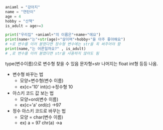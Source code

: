 
```python
aniaml = "강아지"
name = "연탄이"
age = 4
hobby = "산책"
is_adult = age>=3

print("우리집" +aniaml+"의 이름은"+name+"에요")
print(name+"는"+str(age)+"살이며"+hobby+"을 아주 좋아해요")
# +로 변수를 이어 붇였다면 정수형 변수에는 str을 꼭 써주어야 함
print(name,"는 어른일까요?" , is_adult)
# ,로 변수를 이어 붇였다면 str을 사용하지 않아도 됨
```
type(변수이름)으로 변수형 찾을 수 있음
문자형=str
나머지는 float int형 등등 나옴.

- 변수형 바꾸는 법
	- 모양=변수형(변수 이름)
	- ex)c='10' int(c)->정수형 10
- 아스키 코드 값 보는 법
	- 모양=ord(변수 이름)
	- ex)c='a' ord(c) ->97
-  정수 아스키 코드로 바꾸는 법
	- 모양 = char(변수 이름)
	- ex) a = 97 chr(a) ->a
